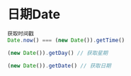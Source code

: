 # 日期Date

``` js
获取时间戳
Date.now() === (new Date()).getTime()

(new Date()).getDay() // 获取星期

(new Date()).getDate() // 获取日期
```